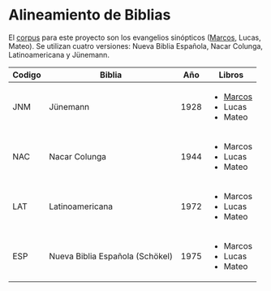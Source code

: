 # Alineamiento de Biblias

El [corpus](https://github.com/GIL-UNAM/SpanishParaphraseCorpora/tree/main/Biblias) para este proyecto son los evangelios sinópticos ([Marcos](https://github.com/GIL-UNAM/SpanishParaphraseCorpora/tree/main/Biblias/Marcos), Lucas, Mateo). Se utilizan cuatro versiones: Nueva Biblia Española, Nacar Colunga, Latinoamericana y Jünemann.

| Codigo | Biblia | Año | Libros |
| --- | --- | --- | --- |
| JNM | Jünemann | 1928 | <ul><li>[Marcos](https://github.com/GIL-UNAM/SpanishParaphraseCorpora/blob/main/Biblias/Marcos/JNMMAR.txt)</li> <li>Lucas</li> <li>Mateo</li></ul> |
| NAC | Nacar Colunga | 1944 |  <ul><li>Marcos</li> <li>Lucas</li> <li>Mateo</li></ul>  |
| LAT | Latinoamericana | 1972 |  <ul><li>Marcos</li> <li>Lucas</li> <li>Mateo</li></ul>  |
| ESP | Nueva Biblia Española (Schökel) | 1975 |  <ul><li>Marcos</li> <li>Lucas</li> <li>Mateo</li></ul>  |
